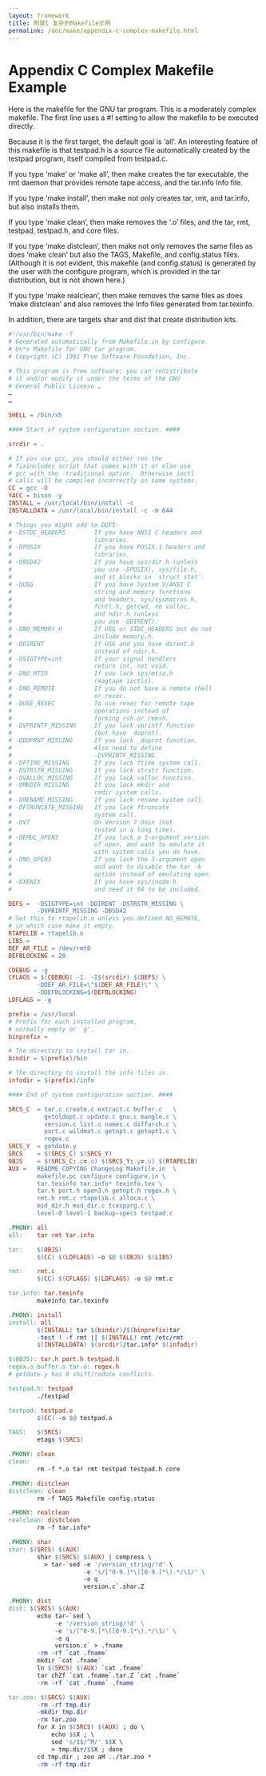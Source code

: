 ```yaml
---
layout: framework
title: 附录C 复杂的Makefile示例
permalink: /doc/make/appendix-c-complex-makefile.html
---
```


# Appendix C Complex Makefile Example

Here is the makefile for the GNU tar program. This is a moderately complex makefile. The first line uses a #! setting to allow the makefile to be executed directly.

Because it is the first target, the default goal is ‘all’. An interesting feature of this makefile is that testpad.h is a source file automatically created by the testpad program, itself compiled from testpad.c.

If you type ‘make’ or ‘make all’, then make creates the tar executable, the rmt daemon that provides remote tape access, and the tar.info Info file.

If you type ‘make install’, then make not only creates tar, rmt, and tar.info, but also installs them.

If you type ‘make clean’, then make removes the ‘.o’ files, and the tar, rmt, testpad, testpad.h, and core files.

If you type ‘make distclean’, then make not only removes the same files as does ‘make clean’ but also the TAGS, Makefile, and config.status files. (Although it is not evident, this makefile (and config.status) is generated by the user with the configure program, which is provided in the tar distribution, but is not shown here.)

If you type ‘make realclean’, then make removes the same files as does ‘make distclean’ and also removes the Info files generated from tar.texinfo.

In addition, there are targets shar and dist that create distribution kits.

```makefile
#!/usr/bin/make -f
# Generated automatically from Makefile.in by configure.
# Un*x Makefile for GNU tar program.
# Copyright (C) 1991 Free Software Foundation, Inc.

# This program is free software; you can redistribute
# it and/or modify it under the terms of the GNU
# General Public License …
…
…

SHELL = /bin/sh

#### Start of system configuration section. ####

srcdir = .

# If you use gcc, you should either run the
# fixincludes script that comes with it or else use
# gcc with the -traditional option.  Otherwise ioctl
# calls will be compiled incorrectly on some systems.
CC = gcc -O
YACC = bison -y
INSTALL = /usr/local/bin/install -c
INSTALLDATA = /usr/local/bin/install -c -m 644

# Things you might add to DEFS:
# -DSTDC_HEADERS        If you have ANSI C headers and
#                       libraries.
# -DPOSIX               If you have POSIX.1 headers and
#                       libraries.
# -DBSD42               If you have sys/dir.h (unless
#                       you use -DPOSIX), sys/file.h,
#                       and st_blocks in `struct stat'.
# -DUSG                 If you have System V/ANSI C
#                       string and memory functions
#                       and headers, sys/sysmacros.h,
#                       fcntl.h, getcwd, no valloc,
#                       and ndir.h (unless
#                       you use -DDIRENT).
# -DNO_MEMORY_H         If USG or STDC_HEADERS but do not
#                       include memory.h.
# -DDIRENT              If USG and you have dirent.h
#                       instead of ndir.h.
# -DSIGTYPE=int         If your signal handlers
#                       return int, not void.
# -DNO_MTIO             If you lack sys/mtio.h
#                       (magtape ioctls).
# -DNO_REMOTE           If you do not have a remote shell
#                       or rexec.
# -DUSE_REXEC           To use rexec for remote tape
#                       operations instead of
#                       forking rsh or remsh.
# -DVPRINTF_MISSING     If you lack vprintf function
#                       (but have _doprnt).
# -DDOPRNT_MISSING      If you lack _doprnt function.
#                       Also need to define
#                       -DVPRINTF_MISSING.
# -DFTIME_MISSING       If you lack ftime system call.
# -DSTRSTR_MISSING      If you lack strstr function.
# -DVALLOC_MISSING      If you lack valloc function.
# -DMKDIR_MISSING       If you lack mkdir and
#                       rmdir system calls.
# -DRENAME_MISSING      If you lack rename system call.
# -DFTRUNCATE_MISSING   If you lack ftruncate
#                       system call.
# -DV7                  On Version 7 Unix (not
#                       tested in a long time).
# -DEMUL_OPEN3          If you lack a 3-argument version
#                       of open, and want to emulate it
#                       with system calls you do have.
# -DNO_OPEN3            If you lack the 3-argument open
#                       and want to disable the tar -k
#                       option instead of emulating open.
# -DXENIX               If you have sys/inode.h
#                       and need it 94 to be included.

DEFS =  -DSIGTYPE=int -DDIRENT -DSTRSTR_MISSING \
        -DVPRINTF_MISSING -DBSD42
# Set this to rtapelib.o unless you defined NO_REMOTE,
# in which case make it empty.
RTAPELIB = rtapelib.o
LIBS =
DEF_AR_FILE = /dev/rmt8
DEFBLOCKING = 20

CDEBUG = -g
CFLAGS = $(CDEBUG) -I. -I$(srcdir) $(DEFS) \
        -DDEF_AR_FILE=\"$(DEF_AR_FILE)\" \
        -DDEFBLOCKING=$(DEFBLOCKING)
LDFLAGS = -g

prefix = /usr/local
# Prefix for each installed program,
# normally empty or `g'.
binprefix =

# The directory to install tar in.
bindir = $(prefix)/bin

# The directory to install the info files in.
infodir = $(prefix)/info

#### End of system configuration section. ####

SRCS_C  = tar.c create.c extract.c buffer.c   \
          getoldopt.c update.c gnu.c mangle.c \
          version.c list.c names.c diffarch.c \
          port.c wildmat.c getopt.c getopt1.c \
          regex.c
SRCS_Y  = getdate.y
SRCS    = $(SRCS_C) $(SRCS_Y)
OBJS    = $(SRCS_C:.c=.o) $(SRCS_Y:.y=.o) $(RTAPELIB)
AUX =   README COPYING ChangeLog Makefile.in  \
        makefile.pc configure configure.in \
        tar.texinfo tar.info* texinfo.tex \
        tar.h port.h open3.h getopt.h regex.h \
        rmt.h rmt.c rtapelib.c alloca.c \
        msd_dir.h msd_dir.c tcexparg.c \
        level-0 level-1 backup-specs testpad.c

.PHONY: all
all:    tar rmt tar.info

tar:    $(OBJS)
        $(CC) $(LDFLAGS) -o $@ $(OBJS) $(LIBS)

rmt:    rmt.c
        $(CC) $(CFLAGS) $(LDFLAGS) -o $@ rmt.c

tar.info: tar.texinfo
        makeinfo tar.texinfo

.PHONY: install
install: all
        $(INSTALL) tar $(bindir)/$(binprefix)tar
        -test ! -f rmt || $(INSTALL) rmt /etc/rmt
        $(INSTALLDATA) $(srcdir)/tar.info* $(infodir)

$(OBJS): tar.h port.h testpad.h
regex.o buffer.o tar.o: regex.h
# getdate.y has 8 shift/reduce conflicts.

testpad.h: testpad
        ./testpad

testpad: testpad.o
        $(CC) -o $@ testpad.o

TAGS:   $(SRCS)
        etags $(SRCS)

.PHONY: clean
clean:
        rm -f *.o tar rmt testpad testpad.h core

.PHONY: distclean
distclean: clean
        rm -f TAGS Makefile config.status

.PHONY: realclean
realclean: distclean
        rm -f tar.info*

.PHONY: shar
shar: $(SRCS) $(AUX)
        shar $(SRCS) $(AUX) | compress \
          > tar-`sed -e '/version_string/!d' \
                     -e 's/[^0-9.]*\([0-9.]*\).*/\1/' \
                     -e q
                     version.c`.shar.Z

.PHONY: dist
dist: $(SRCS) $(AUX)
        echo tar-`sed \
             -e '/version_string/!d' \
             -e 's/[^0-9.]*\([0-9.]*\).*/\1/' \
             -e q
             version.c` > .fname
        -rm -rf `cat .fname`
        mkdir `cat .fname`
        ln $(SRCS) $(AUX) `cat .fname`
        tar chZf `cat .fname`.tar.Z `cat .fname`
        -rm -rf `cat .fname` .fname

tar.zoo: $(SRCS) $(AUX)
        -rm -rf tmp.dir
        -mkdir tmp.dir
        -rm tar.zoo
        for X in $(SRCS) $(AUX) ; do \
            echo $$X ; \
            sed 's/$$/^M/' $$X \
            > tmp.dir/$$X ; done
        cd tmp.dir ; zoo aM ../tar.zoo *
        -rm -rf tmp.dir
```